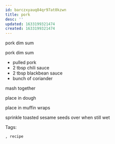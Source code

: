 ```yaml
---
id: barczxyauq84qr97at0kzwn
title: pork
desc: ''
updated: 1633199321474
created: 1633199321474
---
```


pork dim sum

pork dim sum
* pulled pork
* 2 tbsp chili sauce
* 2 tbsp blackbean sauce
* bunch of coriander

mash together

place in dough

place in muffin wraps

sprinkle toasted sesame seeds over when still wet

Tags:
  
    , recipe
